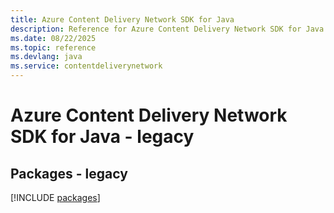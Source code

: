 ```yaml
---
title: Azure Content Delivery Network SDK for Java
description: Reference for Azure Content Delivery Network SDK for Java
ms.date: 08/22/2025
ms.topic: reference
ms.devlang: java
ms.service: contentdeliverynetwork
---
```

# Azure Content Delivery Network SDK for Java - legacy
## Packages - legacy
[!INCLUDE [packages](content-delivery-network-index.md)]